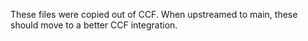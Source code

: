 These files were copied out of CCF.
When upstreamed to main, these should move to a better CCF integration.
